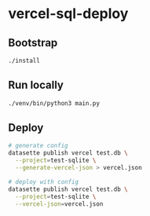 # vercel-sql-deploy

## Bootstrap

```bash
./install
```

## Run locally

```bash
./venv/bin/python3 main.py
```

## Deploy

```bash
# generate config
datasette publish vercel test.db \
  --project=test-sqlite \
  --generate-vercel-json > vercel.json

# deploy with config
datasette publish vercel test.db \
  --project=test-sqlite \
  --vercel-json=vercel.json
```

